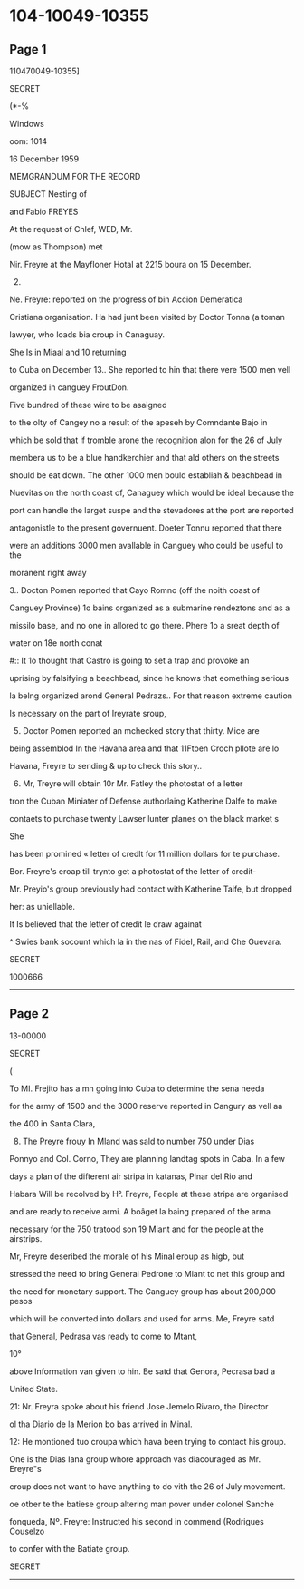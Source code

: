 # 104-10049-10355

## Page 1

110470049-10355]

SECRET

(*-%

Windows

oom: 1014

16 December 1959

MEMGRANDUM FOR THE RECORD

SUBJECT Nesting of

and Fabio FREYES

At the request of Chlef, WED, Mr.

(mow as Thompson) met

Nir. Freyre at the Mayfloner Hotal at 2215 boura on 15 December.

2.

Ne. Freyre: reported on the progress of bin Accion Demeratica

Cristiana organisation. Ha had junt been visited by Doctor Tonna (a toman

lawyer, who loads bia croup in Canaguay.

She Is in Miaal and 10 returning

to Cuba on December 13.. She reported to hin that there vere 1500 men vell

organized in canguey FroutDon.

Five bundred of these wire to be asaigned

to the olty of Cangey no a result of the apeseh by Comndante Bajo in

which be sold that if tromble arone the recognition alon for the 26 of July

membera us to be a blue handkerchier and that ald others on the streets

should be eat down. The other 1000 men bould establiah & beachbead in

Nuevitas on the north coast of, Canaguey which would be ideal because the

port can handle the larget suspe and the stevadores at the port are reported

antagonistle to the present governuent. Doeter Tonnu reported that there

were an additions 3000 men avallable in Canguey who could be useful to the

moranent right away

3.. Docton Pomen reported that Cayo Romno (off the noith coast of

Canguey Province) 1o bains organized as a submarine rendeztons and as a

missilo base, and no one in allored to go there. Phere 1o a sreat depth of

water on 18e north conat

#:: It 1o thought that Castro is going to set a trap and provoke an

uprising by falsifying a beachbead, since he knows that eomething serious

la belng organized arond General Pedrazs.. For that reason extreme caution

Is necessary on the part of Ireyrate sroup,

5. Doctor Pomen reported an mchecked story that thirty. Mice are

being assemblod In the Havana area and that 11Ftoen Croch pllote are lo

Havana, Freyre to sending & up to check this story..

6. Mr, Treyre will obtain 10r Mr. Fatley the photostat of a letter

tron the Cuban Miniater of Defense authorlaing Katherine Dalfe to make

contaets to purchase twenty Lawser lunter planes on the black market s

She

has been promined « letter of credlt for 11 million dollars for te purchase.

Bor. Freyre's eroap till trynto get a photostat of the letter of credit-

Mr. Preyio's group previously had contact with Katherine Taife, but dropped

her: as uniellable.

It Is believed that the letter of credit le draw againat

^ Swies bank socount which la in the nas of Fidel, Rail, and Che Guevara.

SECRET

1000666

---

## Page 2

13-00000

SECRET

(

To MI. Frejito has a mn going into Cuba to determine the sena needa

for the army of 1500 and the 3000 reserve reported in Cangury as vell aa

the 400 in Santa Clara,

8. The Preyre frouy In Mland was sald to number 750 under Dias

Ponnyo and Col. Corno, They are planning landtag spots in Caba. In a few

days a plan of the difterent air stripa in katanas, Pinar del Rio and

Habara Will be recolved by H°. Freyre, Feople at these atripa are organised

and are ready to receive armi. A boâget la baing prepared of the arma

necessary for the 750 tratood son 19 Miant and for the people at the airstrips.

Mr, Freyre deseribed the morale of his Minal eroup as higb, but

stressed the need to bring General Pedrone to Miant to net this group and

the need for monetary support. The Canguey group has about 200,000 pesos

which will be converted into dollars and used for arms. Me, Freyre satd

that General, Pedrasa vas ready to come to Mtant,

10°

above Information van given to hin. Be satd that Genora, Pecrasa bad a

United State.

21: Nr. Freyra spoke about his friend Jose Jemelo Rivaro, the Director

ol tha Diario de la Merion bo bas arrived in Minal.

12: He montioned tuo croupa which hava been trying to contact his group.

One is the Dias Iana group whore approach vas diacouraged as Mr. Ereyre"s

croup does not want to have anything to do vith the 26 of July movement.

oe otber te the batiese group altering man pover under colonel Sanche

fonqueda, Nº. Freyre: Instructed his second in commend (Rodrigues Couselzo

to confer with the Batiate group.

SEGRET

---

